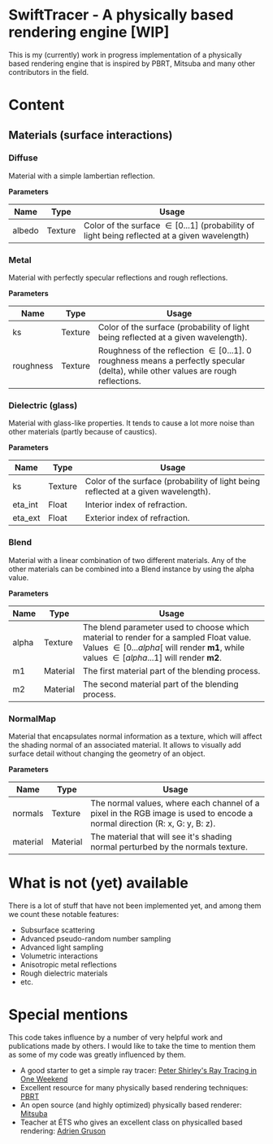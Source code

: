 # SwiftTracer - A physically based rendering engine [WIP]

This is my (currently) work in progress implementation of a physically based rendering engine that is inspired by PBRT, Mitsuba and many other contributors in the field.

# Content

## Materials (surface interactions)

### Diffuse

Material with a simple lambertian reflection.

**Parameters**

| Name          | Type      | Usage  |
| ------------- | --------- | ------ |
| albedo        | Texture   | Color of the surface $\in [0 ... 1]$ (probability of light being reflected at a given wavelength) | 

### Metal

Material with perfectly specular reflections and rough reflections.

**Parameters**

| Name          | Type      | Usage  |
| ------------- | --------- | ------ |
| ks            | Texture   | Color of the surface (probability of light being reflected at a given wavelength). |
| roughness     | Texture   | Roughness of the reflection $\in [0 ... 1]$. 0 roughness means a perfectly specular (delta), while other values are rough reflections. |

### Dielectric (glass)

Material with glass-like properties. It tends to cause a lot more noise than other materials (partly because of caustics).

**Parameters**

| Name          | Type      | Usage  |
| ------------- | --------- | ------ |
| ks            | Texture   | Color of the surface (probability of light being reflected at a given wavelength). |
| eta_int       | Float     | Interior index of refraction. |
| eta_ext       | Float     | Exterior index of refraction. |

### Blend

Material with a linear combination of two different materials. Any of the other materials can be combined into a Blend instance by using the alpha value.

**Parameters**

| Name          | Type      | Usage  |
| ------------- | --------- | ------ |
| alpha         | Texture   | The blend parameter used to choose which material to render for a sampled Float value. Values $\in [0 ... alpha[$ will render **m1**, while values $\in [alpha ... 1]$ will render **m2**. |
| m1            | Material  | The first material part of the blending process. |
| m2            | Material  | The second material part of the blending process. |

### NormalMap

Material that encapsulates normal information as a texture, which will affect the shading normal of an associated material. It allows to visually add surface detail without changing the geometry of an object.

**Parameters**

| Name          | Type      | Usage  |
| ------------- | --------- | ------ |
| normals       | Texture   | The normal values, where each channel of a pixel in the RGB image is used to encode a normal direction (R: x, G: y, B: z). |
| material      | Material  | The material that will see it's shading normal perturbed by the normals texture. |

# What is not (yet) available

There is a lot of stuff that have not been implemented yet, and among them we count these notable features:

- Subsurface scattering
- Advanced pseudo-random number sampling
- Advanced light sampling
- Volumetric interactions
- Anisotropic metal reflections
- Rough dielectric materials
- etc.

# Special mentions

This code takes influence by a number of very helpful work and publications made by others. I would like to take the time to mention them as some of my code was greatly influenced by them.

- A good starter to get a simple ray tracer: [Peter Shirley's Ray Tracing in One Weekend](https://raytracing.github.io/books/RayTracingInOneWeekend.html)
- Excellent resource for many physically based rendering techniques: [PBRT](https://pbr-book.org)
- An open source (and highly optimized) physically based renderer: [Mitsuba](http://www.mitsuba-renderer.org)
- Teacher at ÉTS who gives an excellent class on physicalled based rendering: [Adrien Gruson](https://github.com/beltegeuse)
